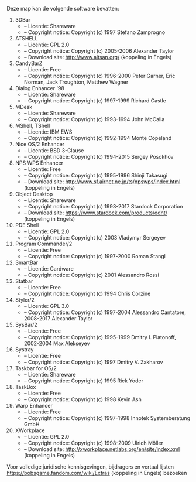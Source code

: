 ﻿Deze map kan de volgende software bevatten:

1. 3DBar
   - – Licentie: Shareware
   - – Copyright notice: Copyright (c) 1997 Stefano Zamprogno
2. ATSHELL
   - – Licentie: GPL 2.0
   - – Copyright notice: Copyright (c) 2005-2006 Alexander Taylor
   - – Download site: http://www.altsan.org/ (koppeling in Engels)
3. CandyBarZ
   - – Licentie: Free
   - – Copyright notice: Copyright (c) 1996-2000 Peter Garner, Eric Norman, Jack Troughton, Matthew Wagner
4. Dialog Enhancer '98
   - – Licentie: Shareware
   - – Copyright notice: Copyright (c) 1997-1999 Richard Castle
5. MDesk
   - – Licentie: Shareware
   - – Copyright notice: Copyright (c) 1993-1994 John McCalla
6. MShell, TShell
   - – Licentie: IBM EWS
   - – Copyright notice: Copyright (c) 1992-1994 Monte Copeland
7. Nice OS/2 Enhancer
   - – Licentie: BSD 3-Clause
   - – Copyright notice: Copyright (c) 1994-2015 Sergey Posokhov
8. NPS WPS Enhancer
   - – Licentie: Free
   - – Copyright notice: Copyright (c) 1995-1996 Shinji Takasugi
   - – Download site: http://www.sf.airnet.ne.jp/ts/npswps/index.html (koppeling in Engels)
9. Object Desktop
   - – Licentie: Shareware
   - – Copyright notice: Copyright (c) 1993-2017 Stardock Corporation
   - – Download site: https://www.stardock.com/products/odnt/ (koppeling in Engels)
10. PDE Shell
    - – Licentie: GPL 2.0
    - – Copyright notice: Copyright (c) 2003 Vladymyr Sergeyev
11. Program Commander/2
    - – Licentie: Free
    - – Copyright notice: Copyright (c) 1997-2000 Roman Stangl
12. SmartBar
    - – Licentie: Cardware
    - – Copyright notice: Copyright (c) 2001 Alessandro Rossi
13. Statbar
    - – Licentie: Free
    - – Copyright notice: Copyright (c) 1994 Chris Corzine
14. Styler/2
    - – Licentie: GPL 3.0
    - – Copyright notice: Copyright (c) 1997-2004 Alessandro Cantatore, 2008-2017 Alexander Taylor
15. SysBar/2
    - – Licentie: Free
    - – Copyright notice: Copyright (c) 1995-1999 Dmitry I. Platonoff, 2002-2004 Max Alekseyev
16. Systray
    - – Licentie: Free
    - – Copyright notice: Copyright (c) 1997 Dmitry V. Zakharov
17. Taskbar for OS/2
    - – Licentie: Shareware
    - – Copyright notice: Copyright (c) 1995 Rick Yoder
18. TaskBox
    - – Licentie: Free
    - – Copyright notice: Copyright (c) 1998 Kevin Ash
19. Warp Enhancer
    - – Licentie: Free
    - – Copyright notice: Copyright (c) 1997-1998 Innotek Systemberatung GmbH
20. XWorkplace
    - – Licentie: GPL 2.0
    - – Copyright notice: Copyright (c) 1998-2009 Ulrich Möller
    - – Download site: http://xworkplace.netlabs.org/en/site/index.xml (koppeling in Engels)

Voor volledige juridische kennisgevingen, bijdragers en vertaal lijsten https://bobsgame.fandom.com/wiki/Extras (koppeling in Engels) bezoeken
